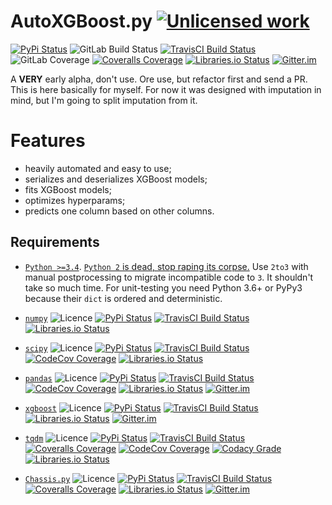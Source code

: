 AutoXGBoost.py [![Unlicensed work](https://raw.githubusercontent.com/unlicense/unlicense.org/master/static/favicon.png)](https://unlicense.org/)
===============
[![PyPi Status](https://img.shields.io/pypi/v/AutoXGBoost.svg)](https://pypi.python.org/pypi/AutoXGBoost)
![GitLab Build Status](https://gitlab.com/KOLANICH/AutoXGBoost.py/badges/master/pipeline.svg)
[![TravisCI Build Status](https://travis-ci.org/KOLANICH/AutoXGBoost.py.svg?branch=master)](https://travis-ci.org/KOLANICH/AutoXGBoost.py)
![GitLab Coverage](https://gitlab.com/KOLANICH/AutoXGBoost.py/badges/master/coverage.svg)
[![Coveralls Coverage](https://img.shields.io/coveralls/KOLANICH/AutoXGBoost.py.svg )](https://coveralls.io/r/KOLANICH/AutoXGBoost.py)
[![Libraries.io Status](https://img.shields.io/librariesio/github/KOLANICH/AutoXGBoost.py.svg)](https://libraries.io/github/KOLANICH/AutoXGBoost.py)
[![Gitter.im](https://badges.gitter.im/AutoXGBoost.py/Lobby.svg)](https://gitter.im/AutoXGBoost.py/Lobby)

A **VERY** early alpha, don't use. Ore use, but refactor first and send a PR. This is here basically for myself. For now it was designed with imputation in mind, but I'm going to split imputation from it.

Features
========
* heavily automated and easy to use;
* serializes and deserializes XGBoost models;
* fits XGBoost models;
* optimizes hyperparams;
* predicts one column based on other columns.


Requirements
------------
* [```Python >=3.4```](https://www.python.org/downloads/). [```Python 2``` is dead, stop raping its corpse.](https://python3statement.org/) Use ```2to3``` with manual postprocessing to migrate incompatible code to ```3```. It shouldn't take so much time. For unit-testing you need Python 3.6+ or PyPy3 because their ```dict``` is ordered and deterministic.

* [```numpy```](https://github.com/numpy/numpy) ![Licence](https://img.shields.io/github/license/numpy/numpy.svg) [![PyPi Status](https://img.shields.io/pypi/v/numpy.svg)](https://pypi.python.org/pypi/numpy) [![TravisCI Build Status](https://travis-ci.org/numpy/numpy.svg?branch=master)](https://travis-ci.org/numpy/numpy) [![Libraries.io Status](https://img.shields.io/librariesio/github/numpy/numpy.svg)](https://libraries.io/github/numpy/numpy)

* [```scipy```](https://github.com/scipy/scipy) ![Licence](https://img.shields.io/github/license/scipy/scipy.svg) [![PyPi Status](https://img.shields.io/pypi/v/scipy.svg)](https://pypi.python.org/pypi/scipy) [![TravisCI Build Status](https://travis-ci.org/scipy/scipy.svg?branch=master)](https://travis-ci.org/scipy/scipy) [![CodeCov Coverage](https://codecov.io/github/scipy/scipy/coverage.svg?branch=master)](https://codecov.io/github/scipy/scipy/) [![Libraries.io Status](https://img.shields.io/librariesio/github/scipy/scipy.svg)](https://libraries.io/github/scipy/scipy)

* [```pandas```](https://github.com/pandas-dev/pandas) ![Licence](https://img.shields.io/github/license/pandas-dev/pandas.svg) [![PyPi Status](https://img.shields.io/pypi/v/pandas.svg)](https://pypi.python.org/pypi/pandas) [![TravisCI Build Status](https://travis-ci.org/pandas-dev/pandas.svg?branch=master)](https://travis-ci.org/pandas-dev/pandas) [![CodeCov Coverage](https://codecov.io/github/pandas-dev/pandas/coverage.svg?branch=master)](https://codecov.io/github/pandas-dev/pandas/) [![Libraries.io Status](https://img.shields.io/librariesio/github/pandas-dev/pandas.svg)](https://libraries.io/github/pandas-dev/pandas) [![Gitter.im](https://badges.gitter.im/Join%20Chat.svg)](https://gitter.im/pydata/pandas)


* [```xgboost```](https://github.com/dmlc/xgboost) ![Licence](https://img.shields.io/github/license/dmlc/xgboost.svg) [![PyPi Status](https://img.shields.io/pypi/v/xgboost.svg)](https://pypi.python.org/pypi/xgboost) [![TravisCI Build Status](https://travis-ci.org/dmlc/xgboost.svg?branch=master)](https://travis-ci.org/dmlc/xgboost) [![Libraries.io Status](https://img.shields.io/librariesio/github/dmlc/xgboost.svg)](https://libraries.io/github/dmlc/xgboost) [![Gitter.im](https://badges.gitter.im/Join%20Chat.svg)](https://gitter.im/dmlc/xgboost)

* [```tqdm```](https://github.com/tqdm/tqdm) ![Licence](https://img.shields.io/github/license/tqdm/tqdm.svg) [![PyPi Status](https://img.shields.io/pypi/v/tqdm.svg)](https://pypi.python.org/pypi/tqdm) [![TravisCI Build Status](https://travis-ci.org/tqdm/tqdm.svg?branch=master)](https://travis-ci.org/tqdm/tqdm) [![Coveralls Coverage](https://img.shields.io/coveralls/tqdm/tqdm.svg)](https://coveralls.io/r/tqdm/tqdm) [![CodeCov Coverage](https://codecov.io/github/tqdm/tqdm/coverage.svg?branch=master)](https://codecov.io/github/tqdm/tqdm/) [![Codacy Grade](https://api.codacy.com/project/badge/Grade/3f965571598f44549c7818f29cdcf177)](https://www.codacy.com/app/tqdm/tqdm) [![Libraries.io Status](https://img.shields.io/librariesio/github/tqdm/tqdm.svg)](https://libraries.io/github/tqdm/tqdm)

* [```Chassis.py```](https://github.com/KOLANICH/Chassis.py) ![Licence](https://img.shields.io/github/license/KOLANICH/Chassis.py.svg) [![PyPi Status](https://img.shields.io/pypi/v/Chassis.py.svg)](https://pypi.python.org/pypi/Chassis.py)
[![TravisCI Build Status](https://travis-ci.org/KOLANICH/Chassis.py.svg?branch=master)](https://travis-ci.org/KOLANICH/Chassis.py)
[![Coveralls Coverage](https://img.shields.io/coveralls/KOLANICH/Chassis.py.svg)](https://coveralls.io/r/KOLANICH/Chassis.py)
[![Libraries.io Status](https://img.shields.io/librariesio/github/KOLANICH/Chassis.py.svg)](https://libraries.io/github/KOLANICH/Chassis.py)
[![Gitter.im](https://badges.gitter.im/Chassis.py/Lobby.svg)](https://gitter.im/Chassis.py/Lobby)
